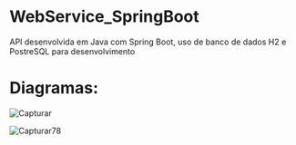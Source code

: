 # WebService_SpringBoot
API desenvolvida em Java com Spring Boot, uso de banco de dados H2 e PostreSQL para desenvolvimento

# Diagramas: 

![Capturar](https://user-images.githubusercontent.com/55635031/92013104-b3899d00-ed23-11ea-960c-3315aa66a91a.PNG)

![Capturar78](https://user-images.githubusercontent.com/55635031/92013105-b4baca00-ed23-11ea-81ca-94423b64a5cd.PNG)



